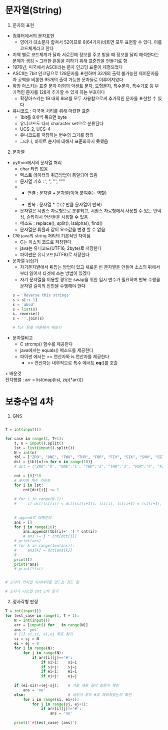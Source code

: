 # 문자열(String)
1. 문자의 표현
- 컴퓨터에서의 문자표현
  - 영어가 대소문자 합쳐서 52이므로 6(64가지)비트면 모두 표현할 수 있다. 이를 코드체계라고 한다
- 지역 별로 코드체계가 달라 서로간에 정보를 주고 받을 때 정보를 달리 해석한다는 문제가 생김 > 그러한 혼동을 피하기 위해 표준안을 만들기로 함
- 1976년, 미국에서 ASCII라는 문자 인코딩 표준이 제정되었다
- ASCII는 7bit 인코딩으로 128문자를 표현하며 33개의 출력 불가능한 제어문자들과 공백을 비롯한 95개의 출력 가능한 문자들로 이루어져있다
- 확장 아스키는 표준 문자 이외의 악센트 문자, 도형문자, 특수문자, 특수기호 등 부가적인 문자를 128개 추가할 수 있게 하는 부호이다
  - 확장아스키는 1B 내의 8bit를 모두 사용함으로써 추가적인 문자를 표현할 수 있다
- 유니코드 : 다국어 처리를 위해 마련한 표준
  - 1bit를 8개씩 묶으면 byte
  - 유니코드도 다시 character set으로 분류된다
  - UCS-2, UCS-4
  - 유니코드를 저장하는 변수의 크기를 정의
  - 그러나, 바이트 순서에 대해서 표준화하지 못했음

2. 문자열
- python에서의 문자열 처리
  - char 타입 없음
  - 텍스트 데이터의 취급방법이 통일되어 있음
  - 문자열 기호 : ', ", ''', """
  - + 연결 : 문자열 + 문자열(이어 붙여주는 역할)
  - * 반복 : 문자열 * 수(수만큼 문자열이 반복)
  - 문자열은 시퀀스 자료형으로 분류되고, 시퀀스 자료형에서 사용할 수 있는 인덱싱, 슬라이시 연산들을 사용할 수 있음
  - 메소드 : replace(), split(), isalpha(), find()
  - 문자열은 튜플과 같이 요소값을 변경 할 수 없음
- C와 java의 string 처리의 기본적인 차이점
  - C는 아스키 코드로 저장한다
  - java는 유니코드(UTF16, 2byte)로 저장한다
  - 파이썬은 유니코드(UTF8)로 저장한다
- 문자열 뒤집기
  - 자기문자열에서 뒤집는 방법이 있고 새로운 빈 문자열을 만들어 소스의 뒤에서부터 읽어서 타겟에 쓰는 방법이 있겠다
  - 자기 문자열을 이용할 경우는 swap을 위한 임시 변수가 필요하며 반복 수행을 문자열 길이의 반만을 수행해야 한다
  ```python
  s = 'Reverse this strings'
  s = s[::-1]
  s = 'abcd'
  s = list(s)
  s. reverse()
  s = ''.join(s)
  
  # for 문을 이용해서 해보기
  ```
- 문자열비교
  - C strcmp() 함수를 제공한다
  - java에서는 equals() 메소드를 제공한다
  - 파이썬 에서는 == 연산자와 is 연산자를 제공한다
    - == 연산자는 내부적으로 특수 메서트 __eq__()를 호출



\+ 배운것  
전치행렬 : arr = list(map(list, zip(*arr)))


# 보충수업 4차
1. GNS
```python

T = int(input())

for case in range(1, T+1):
    t, n = input().split()
    lst = list(input().split())
    N = int(n)
    tbl = ["ZRO", "ONE", "TWO", "THR", "FOR", "FIV", "SIX", "SVN", "EGT", "NIN"]
    dct = {tbl[n]:n for n in range(10)}
    # dct = {"ZRO":'0', "ONE":'1', "TWO":'2', "THR":'3', "FOR":'4', "FIV":'5', "SIX":'6', "SVN":'7', "EGT":'8', "NIN":'9'}
    
    cnt = [0]*10
    # 숫자의 개수 카운트
    for i in lst:
        cnt[dct[i]] += 1
    
    # for i in range(N-1):
    #     if dct[lst[i]] < dct[lst[i+1]]: lst[i], lst[i+1] = lst[i+1], lst[i]
    
    
    # append로 더해준다 
    ans = []
    for j in range(10):
        ans.append((tbl[i]+' ') * cnt[i])
        # ans += j * cnt[dct[j]]
    # print(ans)
    # for k in range(len(ans)):
    #     ans[k] = dct[ans[k]]
    #
    print(t)
    print(*ans)
    # print(*lst)


# 숫자가 커지면 딕셔너리를 만드는 것도 일

# 숫자가 나오면 cnt 1씩 증가
```
2. 정사각형 판정
```python
T = int(input())
for test_case in range(1, T + 1):
    N = int(input())
    arr = [input() for _ in range(N)]
    ans = 'yes'
    # [1] si,sj, ei,ej 좌표 찾기
    si = sj = N
    ei = ej = 0
    for i in range(N):
        for j in range(N):
            if arr[i][j]=='#':
                if si>i:    si=i
                if sj>j:    sj=j
                if ei<i:    ei=i
                if ej<j:    ej=j
 
    if (ei-si)!=(ej-sj):    # 가로 세로 길이 같은지 확인
        ans = 'no'
    else:                   # 내부가 모두 #로 채워져있는지 확인
        for i in range(si, ei+1): 
            for j in range(sj, ej+1):
                if arr[i][j]!='#':
                    ans = 'no'
 
    print(f'#{test_case} {ans}')
```